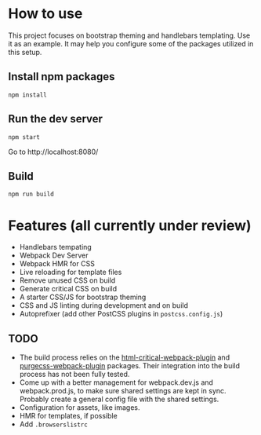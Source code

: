 # How to use 

This project focuses on bootstrap theming and handlebars templating. Use it as an example. It may help you configure some of the packages utilized in this setup.

## Install npm packages

`npm install`

## Run the dev server

`npm start`

 Go to http://localhost:8080/

## Build

`npm run build`

# Features (all currently under review)

- Handlebars tempating
- Webpack Dev Server
- Webpack HMR for CSS
- Live reloading for template files
- Remove unused CSS on build
- Generate critical CSS on build 
- A starter CSS/JS for bootstrap theming
- CSS and JS linting during development and on build
- Autoprefixer (add other PostCSS plugins in `postcss.config.js`)

## TODO

- The build process relies on the [html-critical-webpack-plugin](https://github.com/anthonygore/html-critical-webpack-plugin.git) and  [purgecss-webpack-plugin](https://github.com/FullHuman/purgecss-webpack-plugin.git) packages. Their integration into the build process has not been fully tested.
- Come up with a better management for webpack.dev.js and webpack.prod.js, to make sure shared settings are kept in sync. Probably create a general config file with the shared settings.
- Configuration for assets, like images.
- HMR for templates, if possible
- Add `.browserslistrc`
